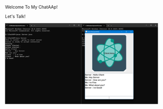 Welcome To My ChatAAp!

Let's Talk!

![image alt](https://github.com/Itsyashasvibhati/ChatAAp/blob/a1fcd12ab3aba735f4c29f2e5abdd28116780a23/ScreenshotChat%20AAp.png)
